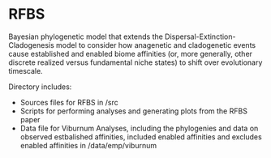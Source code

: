 # RFBS
Bayesian phylogenetic model that extends the Dispersal-Extinction-Cladogenesis model to consider how anagenetic and cladogenetic events cause established and enabled biome affinities (or, more generally, other discrete realized versus fundamental niche states) to shift over evolutionary timescale. 

Directory includes:

- Sources files for RFBS in /src
- Scripts for performing analyses and generating plots from the RFBS paper
- Data file for Viburnum Analyses, including the phylogenies and data on observed estbalished affinities, included enabled affinities and excludes enabled affinities in /data/emp/viburnum
